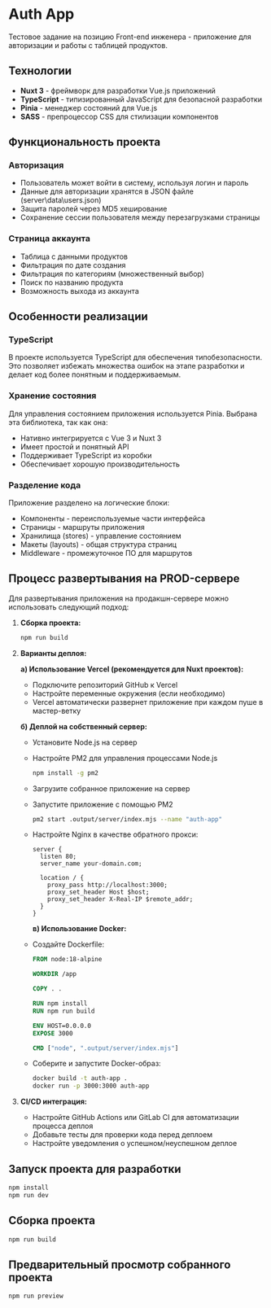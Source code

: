 # Auth App

Тестовое задание на позицию Front-end инженера - приложение для авторизации и работы с таблицей продуктов.

## Технологии

- **Nuxt 3** - фреймворк для разработки Vue.js приложений
- **TypeScript** - типизированный JavaScript для безопасной разработки
- **Pinia** - менеджер состояний для Vue.js
- **SASS** - препроцессор CSS для стилизации компонентов

## Функциональность проекта

### Авторизация

- Пользователь может войти в систему, используя логин и пароль
- Данные для авторизации хранятся в JSON файле (server\data\users.json)
- Защита паролей через MD5 хеширование
- Сохранение сессии пользователя между перезагрузками страницы

### Страница аккаунта

- Таблица с данными продуктов
- Фильтрация по дате создания
- Фильтрация по категориям (множественный выбор)
- Поиск по названию продукта
- Возможность выхода из аккаунта

## Особенности реализации

### TypeScript

В проекте используется TypeScript для обеспечения типобезопасности. Это позволяет избежать множества ошибок на этапе разработки и делает код более понятным и поддерживаемым.

### Хранение состояния

Для управления состоянием приложения используется Pinia. Выбрана эта библиотека, так как она:

- Нативно интегрируется с Vue 3 и Nuxt 3
- Имеет простой и понятный API
- Поддерживает TypeScript из коробки
- Обеспечивает хорошую производительность

### Разделение кода

Приложение разделено на логические блоки:

- Компоненты - переиспользуемые части интерфейса
- Страницы - маршруты приложения
- Хранилища (stores) - управление состоянием
- Макеты (layouts) - общая структура страниц
- Middleware - промежуточное ПО для маршрутов

## Процесс развертывания на PROD-сервере

Для развертывания приложения на продакшн-сервере можно использовать следующий подход:

1. **Сборка проекта:**
   ```bash
   npm run build
   ```
2. **Варианты деплоя:**

   **а) Использование Vercel (рекомендуется для Nuxt проектов):**

   - Подключите репозиторий GitHub к Vercel
   - Настройте переменные окружения (если необходимо)
   - Vercel автоматически развернет приложение при каждом пуше в мастер-ветку

   **б) Деплой на собственный сервер:**

   - Установите Node.js на сервер
   - Настройте PM2 для управления процессами Node.js
     ```bash
     npm install -g pm2
     ```
   - Загрузите собранное приложение на сервер
   - Запустите приложение с помощью PM2
     ```bash
     pm2 start .output/server/index.mjs --name "auth-app"
     ```
   - Настройте Nginx в качестве обратного прокси:
     ```nginx
     server {
       listen 80;
       server_name your-domain.com;

       location / {
         proxy_pass http://localhost:3000;
         proxy_set_header Host $host;
         proxy_set_header X-Real-IP $remote_addr;
       }
     }
     ```
     **в) Использование Docker:**
   - Создайте Dockerfile:

     ```Dockerfile
     FROM node:18-alpine

     WORKDIR /app

     COPY . .

     RUN npm install
     RUN npm run build

     ENV HOST=0.0.0.0
     EXPOSE 3000

     CMD ["node", ".output/server/index.mjs"]
     ```

   - Соберите и запустите Docker-образ:
     ```bash
     docker build -t auth-app .
     docker run -p 3000:3000 auth-app
     ```

3. **CI/CD интеграция:**
   - Настройте GitHub Actions или GitLab CI для автоматизации процесса деплоя
   - Добавьте тесты для проверки кода перед деплоем
   - Настройте уведомления о успешном/неуспешном деплое

## Запуск проекта для разработки

```bash
npm install
npm run dev
```

## Сборка проекта

```bash
npm run build
```

## Предварительный просмотр собранного проекта

```bash
npm run preview
```
